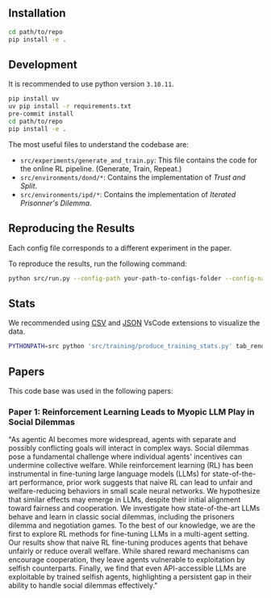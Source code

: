 ## Installation
```bash
cd path/to/repo
pip install -e .
```

## Development
It is recommended to use python version `3.10.11`.

```bash
pip install uv
uv pip install -r requirements.txt
pre-commit install
cd path/to/repo
pip install -e .
```

The most useful files to understand the codebase are:
- `src/experiments/generate_and_train.py`: This file contains the code for the online RL pipeline. (Generate, Train, Repeat.)
- `src/environments/dond/*`: Contains the implementation of *Trust and Split*.
- `src/environments/ipd/*`: Contains the implementation of *Iterated Prisonner's Dilemma*.


## Reproducing the Results

Each config file corresponds to a different experiment in the paper.

To reproduce the results, run the following command:

```bash
python src/run.py --config-path your-path-to-configs-folder --config-name your-config-name
```

## Stats

We recommended using [CSV](https://marketplace.cursorapi.com/items?itemName=ReprEng.csv) and [JSON](https://marketplace.cursorapi.com/items?itemName=ZainChen.json) VsCode extensions to visualize the data.

```bash
PYTHONPATH=src python 'src/training/produce_training_stats.py' tab_render --inpath=path/to/json
```


## Papers
This code base was used in the following papers:

### Paper 1: Reinforcement Learning Leads to Myopic LLM Play in Social Dilemmas
"As agentic AI becomes more widespread, agents with separate and possibly conflicting goals will interact in complex ways.
Social dilemmas pose a fundamental challenge where individual agents' incentives can undermine collective welfare.
While reinforcement learning (RL) has been instrumental in fine-tuning large language models (LLMs) for state-of-the-art performance, prior work suggests that naive RL can lead to unfair and welfare-reducing behaviors in small scale neural networks.
We hypothesize that similar effects may emerge in LLMs, despite their initial alignment toward fairness and cooperation.
We investigate how state-of-the-art LLMs behave and learn in classic social dilemmas, including the prisoners dilemma and negotiation games. To the best of our knowledge, we are the first to explore RL methods for fine-tuning LLMs in a multi-agent setting.
Our results show that naive RL fine-tuning produces agents that behave unfairly or reduce overall welfare.
While shared reward mechanisms can encourage cooperation, they leave agents vulnerable to exploitation by selfish counterparts.
Finally, we find that even API-accessible LLMs are exploitable by trained selfish agents, highlighting a persistent gap in their ability to handle social dilemmas effectively."
